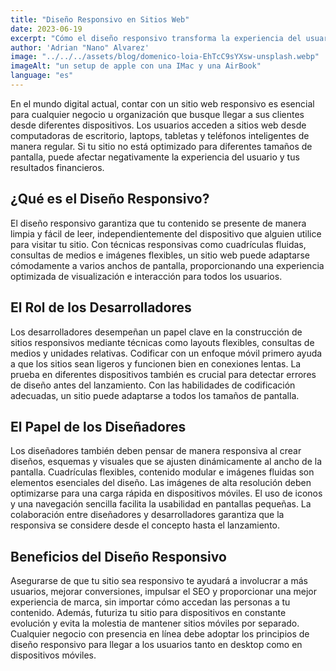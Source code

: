```yaml
---
title: "Diseño Responsivo en Sitios Web"
date: 2023-06-19
excerpt: "Cómo el diseño responsivo transforma la experiencia del usuario, impulsa el SEO y optimiza tu presencia en todos los dispositivos."
author: 'Adrian "Nano" Alvarez'
image: "../../../assets/blog/domenico-loia-EhTcC9sYXsw-unsplash.webp"
imageAlt: "un setup de apple con una IMac y una AirBook"
language: "es"
---
```


En el mundo digital actual, contar con un sitio web responsivo es esencial para cualquier negocio u organización que busque llegar a sus clientes desde diferentes dispositivos. Los usuarios acceden a sitios web desde computadoras de escritorio, laptops, tabletas y teléfonos inteligentes de manera regular. Si tu sitio no está optimizado para diferentes tamaños de pantalla, puede afectar negativamente la experiencia del usuario y tus resultados financieros.

## ¿Qué es el Diseño Responsivo?

El diseño responsivo garantiza que tu contenido se presente de manera limpia y fácil de leer, independientemente del dispositivo que alguien utilice para visitar tu sitio. Con técnicas responsivas como cuadrículas fluidas, consultas de medios e imágenes flexibles, un sitio web puede adaptarse cómodamente a varios anchos de pantalla, proporcionando una experiencia optimizada de visualización e interacción para todos los usuarios.

## El Rol de los Desarrolladores

Los desarrolladores desempeñan un papel clave en la construcción de sitios responsivos mediante técnicas como layouts flexibles, consultas de medios y unidades relativas. Codificar con un enfoque móvil primero ayuda a que los sitios sean ligeros y funcionen bien en conexiones lentas. La prueba en diferentes dispositivos también es crucial para detectar errores de diseño antes del lanzamiento. Con las habilidades de codificación adecuadas, un sitio puede adaptarse a todos los tamaños de pantalla.

## El Papel de los Diseñadores

Los diseñadores también deben pensar de manera responsiva al crear diseños, esquemas y visuales que se ajusten dinámicamente al ancho de la pantalla. Cuadrículas flexibles, contenido modular e imágenes fluidas son elementos esenciales del diseño. Las imágenes de alta resolución deben optimizarse para una carga rápida en dispositivos móviles. El uso de iconos y una navegación sencilla facilita la usabilidad en pantallas pequeñas. La colaboración entre diseñadores y desarrolladores garantiza que la responsiva se considere desde el concepto hasta el lanzamiento.

## Beneficios del Diseño Responsivo

Asegurarse de que tu sitio sea responsivo te ayudará a involucrar a más usuarios, mejorar conversiones, impulsar el SEO y proporcionar una mejor experiencia de marca, sin importar cómo accedan las personas a tu contenido. Además, futuriza tu sitio para dispositivos en constante evolución y evita la molestia de mantener sitios móviles por separado. Cualquier negocio con presencia en línea debe adoptar los principios de diseño responsivo para llegar a los usuarios tanto en desktop como en dispositivos móviles.
